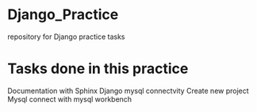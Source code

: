 # Django_Practice
repository for Django practice tasks
# Tasks done in this practice
  Documentation with Sphinx
  Django mysql connectvity
  Create new project
  Mysql connect with mysql workbench
